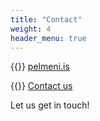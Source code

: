 ```yaml
---
title: "Contact"
weight: 4
header_menu: true
---
```


{{<icon class="fa fa-instagram">}}&nbsp;[pelmeni.is](https://instagram.com/pelmeni.is)

{{<icon class="fa fa-envelope">}}&nbsp;[Contact us](mailto:info@pelmeni.is)

Let us get in touch!
